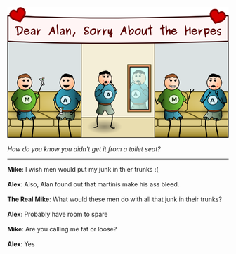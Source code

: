 <!--
.. title: Apology by way of Analogy
.. slug: apology-by-way-of-analogy
.. date: 2009/08/19 00:00:00
.. tags: 
.. link: 
.. description: 
-->

<a href='apology-by-way-of-analogy.html' title='View comments'>
<img class='comic' src='../assets/comics/20090819.png' />
</a>

<em>How do you know you didn't get it from a toilet seat?</em>

<!-- TEASER_END -->
<hr />

<div class='comments'>
<b>Mike</b>: I wish men would put my junk in thier trunks :(<br /><br />
<b>Alex</b>: Also, Alan found out that martinis make his ass bleed. <br /><br />
<b>The Real Mike</b>: What would these men do with all that junk in their trunks?<br /><br />
<b>Alex</b>: Probably have room to spare<br /><br />
<b>Mike</b>: Are you calling me fat or loose?<br /><br />
<b>Alex</b>: Yes<br /><br />
</div>

